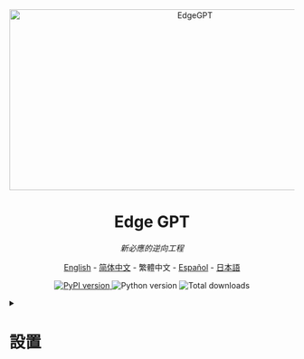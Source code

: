 <div align="center">
  <img src="https://socialify.git.ci/acheong08/EdgeGPT/image?font=Inter&language=1&logo=https%3A%2F%2Fupload.wikimedia.org%2Fwikipedia%2Fcommons%2F9%2F9c%2FBing_Fluent_Logo.svg&owner=1&pattern=Floating%20Cogs&theme=Auto" alt="EdgeGPT" width="640" height="320" />

# Edge GPT

_新必應的逆向工程_

<a href="./README.md">English</a> -
<a href="./README_zh-cn.md">简体中文</a> -
<a>繁體中文</a> -
<a href="./README_es.md">Español</a> -
<a href="./README_ja.md">日本語</a>

</div>

<p align="center">
  <a href="https://github.com/acheong08/EdgeGPT">
    <img alt="PyPI version" src="https://img.shields.io/pypi/v/EdgeGPT">
  </a>
  <img alt="Python version" src="https://img.shields.io/badge/python-3.8+-blue.svg">
  <img alt="Total downloads" src="https://static.pepy.tech/badge/edgegpt">

</p>

<details>

<summary>

# 設置

</summary>

### 安裝模組

```bash
python3 -m pip install EdgeGPT --upgrade
```

### 要求

- python 3.8+
- 需要在 New Bing 支持的國家或地區（中國大陸需使用VPN）
- [Selenium](https://pypi.org/project/selenium/) (對於需要自動配置cookie的情況)

<details>

<summary>

# 聊天機器人

</summary>

## 認證

不用，不需要了。微軟已向所有人提供聊天功能，因此这一步可以跳過了。
  
1. 安裝最新版本的 Microsoft Edge
<details>
  
2. 或者, 您可以使用任何瀏覽器並將用戶代理設置為Edge的用戶代理 (例如 `Mozilla/5.0 (Windows NT 10.0; Win64; x64) AppleWebKit/537.36 (KHTML, like Gecko) Chrome/111.0.0.0 Safari/537.36 Edg/111.0.1661.51`). 您可以使用像 "User-Agent Switcher and Manager"  [Chrome](https://chrome.google.com/webstore/detail/user-agent-switcher-and-m/bhchdcejhohfmigjafbampogmaanbfkg) 和 [Firefox](https://addons.mozilla.org/en-US/firefox/addon/user-agent-string-switcher/) 這樣的擴展輕鬆完成此操作.

</details>
  
3. 打開 [bing.com/chat](https://bing.com/chat)
4. 如果您看到聊天功能，就接著下面的步驟...
5. 安裝 [Chrome](https://chrome.google.com/webstore/detail/cookie-editor/hlkenndednhfkekhgcdicdfddnkalmdm) 或 [Firefox](https://addons.mozilla.org/en-US/firefox/addon/cookie-editor/) 的 cookie editor 擴展
6. 轉到 [bing.com](https://bing.com)
7. 打開擴展程式
8. 單擊右下角的「匯出」，然後按「匯出為 JSON」（這會將您的 cookie 保存到剪貼簿）
9. 將您剪貼簿上的 cookie 粘貼到檔 `cookies.json` 中

## 從命令行運行

```
 $ python3 -m EdgeGPT -h

        EdgeGPT - A demo of reverse engineering the Bing GPT chatbot
        Repo: github.com/acheong08/EdgeGPT
        By: Antonio Cheong

        !help for help

        Type !exit to exit
        Enter twice to send message or set --enter-once to send one line message

usage: EdgeGPT.py [-h] [--enter-once] [--no-stream] [--rich] [--proxy PROXY] [--style {creative,balanced,precise}]

options:
  -h, --help            show this help message and exit
  --enter-once
  --no-stream
  --rich
  --proxy PROXY         Proxy URL (e.g. socks5://127.0.0.1:1080)
  --style {creative,balanced,precise}
```

## 在 Python 運行

### 1. 使用 `Chatbot` 類和 `asyncio` 類以進行更精細的控制

使用 async 獲得最佳體驗，例如:

```python
import asyncio
from EdgeGPT import Chatbot, ConversationStyle

async def main():
    bot = await Chatbot.create()
    print(await bot.ask(prompt="Hello world", conversation_style=ConversationStyle.creative))
    await bot.close()

if __name__ == "__main__":
    asyncio.run(main())
```

<details>
<summary>

### 2)  `Query` 和 `Cookie` 助手類

  </summary>

創建一個簡單的必應聊天 AI 查詢（預設情況下使用“精確”對話樣式），這樣可以僅查看主要文本輸出，而不是整個 API 回應：
  
```python
from EdgeGPT import Query, Cookie

q = Query("你是誰？用python代码給出回答")
print(q)
```

或者更改要使用的對話風格或 Cookie 檔：

```python
q = Query(
  "你是誰？用python代码給出回答",
  style="creative",  # 或者平衡模式 'balanced'
  cookies="./bing_cookies_alternative.json"
)
```

使用以下屬性快速提取文字輸出、代碼片段、來源/參考清單或建議的後續問題：

```python
q.output
q.code
q.suggestions
q.sources       # 用於完整的 JSON 輸出
q.sources_dict  # 用於標題和 URL 的字典
```

抓取原始 prompt 與您指定的對話風格：

```python
q.prompt
q.style
repr(q)
```

通過 import `Query` 獲取進行的先前查詢：

```python
Query.index  # 一个查詢物件的串列；是動態更新的
Query.request_count  # 使用每個 cookie 檔發出的請求的計數
```

最後，`Cookie` 類支援多個 cookie 檔，因此，如果您使用命名約定 `bing_cookies_*.json` 創建其他 cookie 檔，則如果您的請求數已超出每日配額（當前設置為 200），您的查詢將自動嘗試使用下一個檔（按字母順序）。

以下是您可以獲得的主要屬性：

```python
Cookie.current_file_index
Cookie.dirpath
Cookie.search_pattern  # 默認情況下 `bing_cookies_*.json`
Cookie.files()  # 匹配 .search_pattern 的檔案串列
Cookie.current_filepath
Cookie.current_data
Cookie.import_next()
Cookie.image_token
Cookie.ignore_files
```

</details>

---

## 使用 Docker 運行

假設在當前工作目錄中有一個檔 `cookie.json`

```bash

docker run --rm -it -v $(pwd)/cookies.json:/cookies.json:ro -e COOKIE_FILE='/cookies.json' ghcr.io/acheong08/edgegpt
```

可以像這樣添加任意參數

```bash

docker run --rm -it -v $(pwd)/cookies.json:/cookies.json:ro -e COOKIE_FILE='/cookies.json' ghcr.io/acheong08/edgegpt --rich --style creative
```

</details>

<details>

<summary>

# 圖像生成

</summary>

## 從命令行運行

```bash
$ python3 -m ImageGen -h
usage: ImageGen.py [-h] [-U U] [--cookie-file COOKIE_FILE] --prompt PROMPT [--output-dir OUTPUT_DIR] [--quiet] [--asyncio]

optional arguments:
  -h, --help            show this help message and exit
  -U U                  Auth cookie from browser
  --cookie-file COOKIE_FILE
                        File containing auth cookie
  --prompt PROMPT       Prompt to generate images for
  --output-dir OUTPUT_DIR
                        Output directory
  --quiet               Disable pipeline messages
  --asyncio             Run ImageGen using asyncio
```

## 在 Python 運行

### 1)  `ImageQuery` 助手類

根據一個簡單的提示產生圖像並下載到目前工作目錄：

```python
from EdgeGPT import ImageQuery

q=ImageQuery("Meerkats at a garden party in Devon")
```

在此工作階段中修改所有後續影像的下載目錄：

```
Query.image_dirpath = Path("./to_another_folder")
```

### 2) 使用 `ImageGen` 類和 `asyncio` 類以進行更精細的控制

```python
from ImageGen import ImageGen
import argparse
import json

async def async_image_gen(args) -> None:
    async with ImageGenAsync(args.U, args.quiet) as image_generator:
        images = await image_generator.get_images(args.prompt)
        await image_generator.save_images(images, output_dir=args.output_dir)

if __name__ == "__main__":
    parser = argparse.ArgumentParser()
    parser.add_argument("-U", help="來自瀏覽器的身份驗證 cookie", type=str)
    parser.add_argument("--cookie-file", help="包含身份驗證 cookie 的檔", type=str)
    parser.add_argument(
        "--prompt",
        help="用于產生圖像的 prompt",
        type=str,
        required=True,
    )
    parser.add_argument(
        "--output-dir",
        help="输出目录",
        type=str,
        default="./output",
    )
    parser.add_argument(
        "--quiet", help="禁用管道消息", action="store_true"
    )
    parser.add_argument(
        "--asyncio", help="使用 asyncio 運行 ImageGen", action="store_true"
    )
    args = parser.parse_args()
    # Load auth cookie
    with open(args.cookie_file, encoding="utf-8") as file:
        cookie_json = json.load(file)
        for cookie in cookie_json:
            if cookie.get("name") == "_U":
                args.U = cookie.get("value")
                break

    if args.U is None:
        raise Exception("找不到身份驗證 Cookie")

    if not args.asyncio:
        # Create image generator
        image_generator = ImageGen(args.U, args.quiet)
        image_generator.save_images(
            image_generator.get_images(args.prompt),
            output_dir=args.output_dir,
        )
    else:
        asyncio.run(async_image_gen(args))

```

</details>

# Star 歷史

[![Star History Chart](https://api.star-history.com/svg?repos=acheong08/EdgeGPT&type=Date)](https://star-history.com/#acheong08/EdgeGPT&Date)

# 貢獻者

這個專案的存在要歸功於所有做出貢獻的人。

 <a href="https://github.com/acheong08/EdgeGPT/graphs/contributors">
  <img src="https://contrib.rocks/image?repo=acheong08/EdgeGPT" />
 </a>
